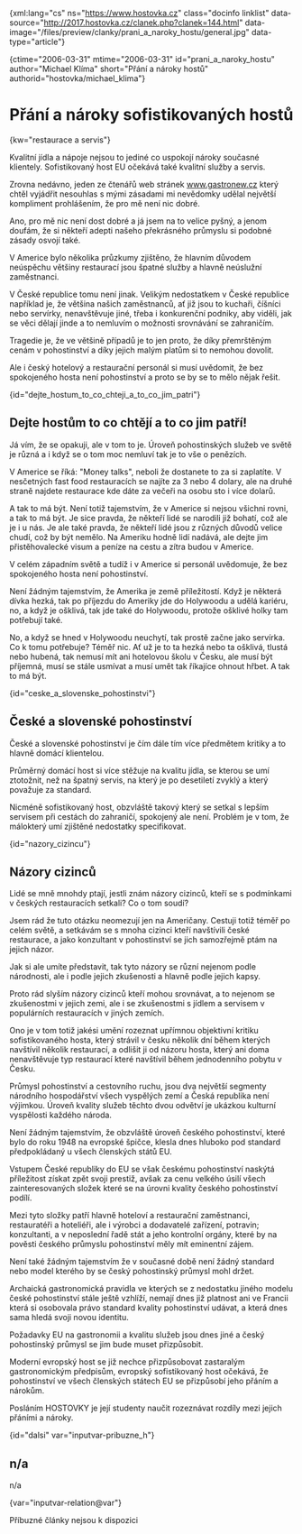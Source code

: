 
{xml:lang="cs" ns="https://www.hostovka.cz" class="docinfo linklist" data-source="http://2017.hostovka.cz/clanek.php?clanek=144.html" data-image="/files/preview/clanky/prani\_a\_naroky_hostu/general.jpg" data-type="article"}

{ctime="2006-03-31" mtime="2006-03-31" id="prani\_a\_naroky\_hostu" author="Michael Klíma" short="Přání a nároky hostů" authorid="hostovka/michael\_klima"}

# Přání a nároky sofistikovaných hostů

<!-- generated attribute kw by user_udpatekw.sh on 2020-05-07, do not edit -->

{kw="restaurace a servis"}

Kvalitní jídla a nápoje nejsou to jediné co uspokojí nároky současné klientely. Sofistikovaný host EU očekává také kvalitní služby a servis.

Zrovna nedávno, jeden ze čtenářů web stránek www.gastronew.cz který chtěl vyjádřit nesouhlas s mými zásadami mi nevědomky udělal největší kompliment prohlášením, že pro mě není nic dobré.

Ano, pro mě nic není dost dobré a já jsem na to velice pyšný, a jenom doufám, že si někteří adepti našeho překrásného průmyslu si podobné zásady osvojí také.

V Americe bylo několika průzkumy zjištěno, že hlavním důvodem neúspěchu většiny restaurací jsou špatné služby a hlavně neúslužní zaměstnanci.

V České republice tomu není jinak. Velikým nedostatkem v České republice například je, že většina našich zaměstnanců, ať již jsou to kuchaři, číšníci nebo servírky, nenavštěvuje jiné, třeba i konkurenční podniky, aby viděli, jak se věci dělají jinde a to nemluvím o možnosti srovnávání se zahraničím.

Tragedie je, že ve většině případů je to jen proto, že díky přemrštěným cenám v pohostinství a díky jejich malým platům si to nemohou dovolit.

Ale i český hotelový a restaurační personál si musí uvědomit, že bez spokojeného hosta není pohostinství a proto se by se to mělo nějak řešit.

{id="dejte\_hostum\_to\_co\_chteji\_a\_to\_co\_jim_patri"}

## Dejte hostům to co chtějí a to co jim patří!

Já vím, že se opakuji, ale v tom to je. Úroveň pohostinských služeb ve světě je různá a i když se o tom moc nemluví tak je to vše o penězích.

V Americe se říká: "Money talks", neboli že dostanete to za si zaplatíte. V nesčetných fast food restauracích se najíte za 3 nebo 4 dolary, ale na druhé straně najdete restaurace kde dáte za večeři na osobu sto i více dolarů.

A tak to má být. Není totiž tajemstvím, že v Americe si nejsou všichni rovni, a tak to má být. Je sice pravda, že někteří lidé se narodili již bohatí, což ale je i u nás. Je ale také pravda, že někteří lidé jsou z různých důvodů velice chudí, což by být nemělo. Na Ameriku hodně lidí nadává, ale dejte jim přistěhovalecké visum a peníze na cestu a zítra budou v Americe.

V celém západním světě a tudíž i v Americe si personál uvědomuje, že bez spokojeného hosta není pohostinství.

Není žádným tajemstvím, že Amerika je země příležitostí. Když je některá dívka hezká, tak po příjezdu do Ameriky jde do Holywoodu a udělá kariéru, no, a když je ošklivá, tak jde také do Holywoodu, protože ošklivé holky tam potřebují také.

No, a když se hned v Holywoodu neuchytí, tak prostě začne jako servírka. Co k tomu potřebuje? Téměř nic. Ať už je to ta hezká nebo ta ošklivá, tlustá nebo hubená, tak nemusí mít ani hotelovou školu v Česku, ale musí být příjemná, musí se stále usmívat a musí umět tak říkajíce ohnout hřbet. A tak to má být.

{id="ceske\_a\_slovenske_pohostinstvi"}

## České a slovenské pohostinství

České a slovenské pohostinství je čím dále tím více předmětem kritiky a to hlavně domácí klientelou.

Průměrný domácí host si více stěžuje na kvalitu jídla, se kterou se umí ztotožnit, než na špatný servis, na který je po desetiletí zvyklý a který považuje za standard.

Nicméně sofistikovaný host, obzvláště takový který se setkal s lepším servisem při cestách do zahraničí, spokojený ale není. Problém je v tom, že málokterý umí zjištěné nedostatky specifikovat.

{id="nazory_cizincu"}

## Názory cizinců

Lidé se mně mnohdy ptají, jestli znám názory cizinců, kteří se s podmínkami v českých restauracích setkali? Co o tom soudí?

Jsem rád že tuto otázku neomezují jen na Američany. Cestuji totiž téměř po celém světě, a setkávám se s mnoha cizinci kteří navštívili české restaurace, a jako konzultant v pohostinství se jich samozřejmě ptám na jejich názor.

Jak si ale umíte představit, tak tyto názory se různí nejenom podle národnosti, ale i podle jejich zkušenosti a hlavně podle jejich kapsy.

Proto rád slyším názory cizinců kteří mohou srovnávat, a to nejenom se zkušenostmi v jejich zemi, ale i se zkušenostmi s jídlem a servisem v populárních restauracích v jiných zemích.

Ono je v tom totiž jakési umění rozeznat upřímnou objektivní kritiku sofistikovaného hosta, který strávil v česku několik dní během kterých navštívil několik restaurací, a odlišit ji od názoru hosta, který ani doma nenavštěvuje typ restaurací které navštívil během jednodenního pobytu v Česku.

Průmysl pohostinství a cestovního ruchu, jsou dva největší segmenty národního hospodářství všech vyspělých zemí a Česká republika není výjimkou. Úroveň kvality služeb těchto dvou odvětví je ukázkou kulturní vyspělosti každého národa.

Není žádným tajemstvím, že obzvláště úroveň českého pohostinství, které bylo do roku 1948 na evropské špičce, klesla dnes hluboko pod standard předpokládaný u všech členských států EU.

Vstupem České republiky do EU se však českému pohostinství naskýtá příležitost získat zpět svoji prestiž, avšak za cenu velkého úsilí všech zainteresovaných složek které se na úrovni kvality českého pohostinství podílí.

Mezi tyto složky patří hlavně hoteloví a restaurační zaměstnanci, restauratéři a hoteliéři, ale i výrobci a dodavatelé zařízení, potravin; konzultanti, a v neposlední řadě stát a jeho kontrolní orgány, které by na pověsti českého průmyslu pohostinství měly mít eminentní zájem.

Není také žádným tajemstvím že v současné době není žádný standard nebo model kterého by se český pohostinský průmysl mohl držet.

Archaická gastronomická pravidla ve kterých se z nedostatku jiného modelu české pohostinství stále ještě vzhlíží, nemají dnes již platnost ani ve Francii která si osobovala právo standard kvality pohostinství udávat, a která dnes sama hledá svoji novou identitu.

Požadavky EU na gastronomii a kvalitu služeb jsou dnes jiné a český pohostinský průmysl se jim bude muset přizpůsobit.

Moderní evropský host se již nechce přizpůsobovat zastaralým gastronomickým předpisům, evropský sofistikovaný host očekává, že pohostinství ve všech členských státech EU se přizpůsobí jeho přáním a nárokům.

Posláním HOSTOVKY je její studenty naučit rozeznávat rozdíly mezi jejich přáními a nároky.

{id="dalsi" var="inputvar-pribuzne_h"}

## n/a

n/a

{var="inputvar-relation@var"}

Příbuzné články nejsou k dispozici

